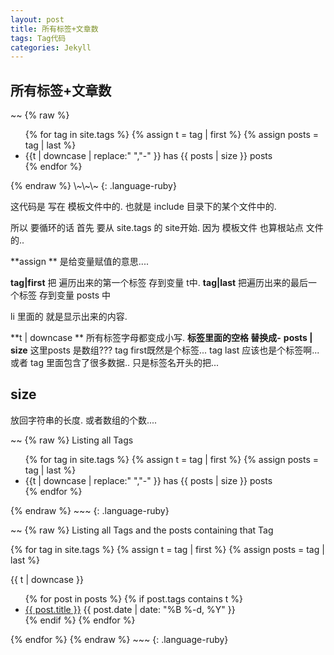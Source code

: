 ```yaml
---
layout: post
title: 所有标签+文章数
tags: Tag代码
categories: Jekyll
---
```


## 所有标签+文章数
\~\~
 {% raw %}
<ul class="tags">
{% for tag in site.tags %}
  {% assign t = tag | first %}
  {% assign posts = tag | last %}
  <li>{{t | downcase | replace:" ","-" }} has {{ posts | size }} posts</li>
{% endfor %}
</ul>
{% endraw %}
\~\~\~
{: .language-ruby}



这代码是 写在 模板文件中的.
也就是 include 目录下的某个文件中的.


所以 要循环的话 首先 要从 site.tags 的 site开始.
因为 模板文件 也算根站点 文件的..


**assign **
是给变量赋值的意思....

**tag|first**  把 遍历出来的第一个标签 存到变量 t中.
**tag|last**  把遍历出来的最后一个标签 存到变量 posts 中

li 里面的 就是显示出来的内容.

**t | downcase **  所有标签字母都变成小写. 
**标签里面的空格 替换成-**
**posts | size**
这里posts 是数组???  tag first既然是个标签...
tag last 应该也是个标签啊...
或者 tag 里面包含了很多数据.. 只是标签名开头的把...


## size
放回字符串的长度.  或者数组的个数....





\~\~
 {% raw %}
Listing all Tags
<ul class="tags">
{% for tag in site.tags %}
  {% assign t = tag | first %}
  {% assign posts = tag | last %}
  <li>{{t | downcase | replace:" ","-" }} has {{ posts | size }} posts</li>
{% endfor %}
</ul>
{% endraw %}
~~~
{: .language-ruby}






~~
 {% raw %}
Listing all Tags and the posts containing that Tag

{% for tag in site.tags %}
  {% assign t = tag | first %}
  {% assign posts = tag | last %}

{{ t | downcase }}
<ul>
{% for post in posts %}
  {% if post.tags contains t %}
  <li>
    <a href="{{ post.url }}">{{ post.title }}</a>
    <span class="date">{{ post.date | date: "%B %-d, %Y"  }}</span>
  </li>
  {% endif %}
{% endfor %}
</ul>
{% endfor %}
{% endraw %}
~~~
{: .language-ruby}


